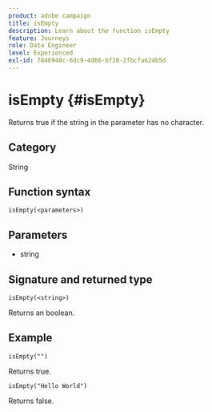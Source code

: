 ```yaml
---
product: adobe campaign
title: isEmpty
description: Learn about the function isEmpty
feature: Journeys
role: Data Engineer
level: Experienced
exl-id: 7846948c-6dc9-4d66-bf20-2fbcfa624b5d
---
```

# isEmpty {#isEmpty}

Returns true if the string in the parameter has no character.

## Category

String

## Function syntax

`isEmpty(<parameters>)`

## Parameters

* string

## Signature and returned type

`isEmpty(<string>)`

Returns an boolean.

## Example

`isEmpty("")`

Returns true.

`isEmpty("Hello World")`

Returns false.
